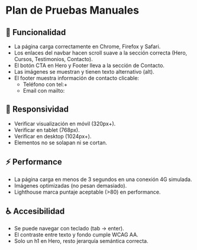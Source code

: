 # Plan de Pruebas Manuales

## 🔎 Funcionalidad
- La página carga correctamente en Chrome, Firefox y Safari.
- Los enlaces del navbar hacen scroll suave a la sección correcta (Hero, Cursos, Testimonios, Contacto).
- El botón CTA en Hero y Footer lleva a la sección de Contacto.
- Las imágenes se muestran y tienen texto alternativo (alt).
- El footer muestra información de contacto clicable:
  - Teléfono con tel:+
  - Email con mailto:

## 📱 Responsividad
- Verificar visualización en móvil (320px+).
- Verificar en tablet (768px).
- Verificar en desktop (1024px+).
- Elementos no se solapan ni se cortan.

## ⚡ Performance
- La página carga en menos de 3 segundos en una conexión 4G simulada.
- Imágenes optimizadas (no pesan demasiado).
- Lighthouse marca puntaje aceptable (>80) en performance.

## ♿ Accesibilidad
- Se puede navegar con teclado (tab → enter).
- El contraste entre texto y fondo cumple WCAG AA.
- Solo un h1 en Hero, resto jerarquía semántica correcta.

